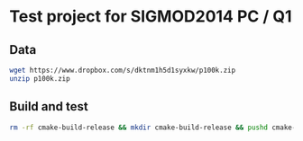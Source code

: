 # Test project for SIGMOD2014 PC / Q1

## Data

```bash
wget https://www.dropbox.com/s/dktnm1h5d1syxkw/p100k.zip
unzip p100k.zip
```

## Build and test

```bash
rm -rf cmake-build-release && mkdir cmake-build-release && pushd cmake-build-release && cmake -DCMAKE_BUILD_TYPE=RelWithDebInfo .. && make -j$(nproc) && ./main ; popd
```
